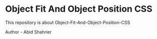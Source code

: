 # Object Fit And Object Position CSS

This repository is about Object-Fit-And-Object-Position-CSS

Author - Abid Shahrier
